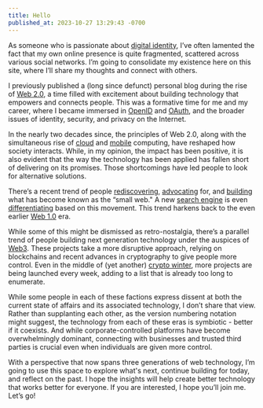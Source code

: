 ```yaml
---
title: Hello
published_at: 2023-10-27 13:29:43 -0700
---
```


As someone who is passionate about [digital identity](https://en.wikipedia.org/wiki/Digital_identity),
I’ve often lamented the fact that my own online presence is quite fragmented,
scattered across various social networks.  I’m going to consolidate my
existence here on this site, where I’ll share my thoughts and connect with
others.

I previously published a (long since defunct) personal blog during the rise of
[Web 2.0](https://en.wikipedia.org/wiki/Web_2.0), a time filled with excitement
about building technology that empowers and connects people.  This was a
formative time for me and my career, where I became immersed in [OpenID](https://en.wikipedia.org/wiki/OpenID)
and [OAuth](https://en.wikipedia.org/wiki/OAuth), and the broader issues of
identity, security, and privacy on the Internet.

In the nearly two decades since, the principles of Web 2.0, along with the
simultaneous rise of [cloud](https://en.wikipedia.org/wiki/Cloud_computing) and
[mobile](https://en.wikipedia.org/wiki/Mobile_computing) computing, have
reshaped how society interacts.  While, in my opinion, the impact has been
positive, it is also evident that the way the technology has been applied has
fallen short of delivering on its promises.  Those shortcomings have led people
to look for alternative solutions.

There’s a recent trend of people [rediscovering](https://neustadt.fr/essays/the-small-web/),
[advocating](https://ar.al/2020/08/07/what-is-the-small-web/) for, and
[building](https://benhoyt.com/writings/the-small-web-is-beautiful/) what has
become known as the “small web."  A new [search engine](https://kagi.com/) is
even [differentiating](https://blog.kagi.com/small-web) based on this movement.
This trend harkens back to the even earlier [Web 1.0](https://en.wikipedia.org/wiki/Web_2.0#Web_1.0)
era.

While some of this might be dismissed as retro-nostalgia, there’s a parallel
trend of people building next generation technology under the auspices of [Web3](https://en.wikipedia.org/wiki/Web3).
These projects take a more disruptive approach, relying on blockchains and
recent advances in cryptography to give people more control.  Even in the middle
of (yet another) [crypto winter](https://techcrunch.com/2023/10/02/web3-venture-funding-q3/),
more projects are being launched every week, adding to a list that is already
too long to enumerate.

While some people in each of these factions express dissent at both the current
state of affairs and its associated technology, I don’t share that view.
Rather than supplanting each other, as the version numbering notation might
suggest, the technology from each of these eras is symbiotic - better if it
coexists.  And while corporate-controlled platforms have become overwhelmingly
dominant, connecting with businesses and trusted third parties is crucial even
when individuals are given more control.

With a perspective that now spans three generations of web technology, I’m
going to use this space to explore what's next, continue building for today, and
reflect on the past.  I hope the insights will help create better technology
that works better for everyone.  If you are interested, I hope you’ll join me.
Let’s go!
